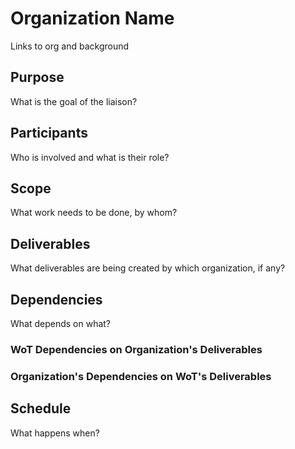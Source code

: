 # Organization Name
Links to org and background

## Purpose 
What is the goal of the liaison?

## Participants
Who is involved and what is their role?

## Scope 
What work needs to be done, by whom?

## Deliverables 
What deliverables are being created by which organization, if any?

## Dependencies
What depends on what?
### WoT Dependencies on Organization's Deliverables

### Organization's Dependencies on WoT's Deliverables

## Schedule
What happens when?



